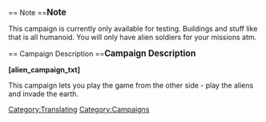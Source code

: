 <noinclude>== Note ==</noinclude><includeonly><big>**Note**
</big></includeonly>

This campaign is currently only available for testing. Buildings and
stuff like that is all humanoid. You will only have alien soldiers for
your missions atm.

<noinclude>== Campaign Description
==</noinclude><includeonly><big>**Campaign Description**
</big></includeonly>

**\[alien_campaign_txt\]**

This campaign lets you play the game from the other side - play the
aliens and invade the earth.

<noinclude> </noinclude>

[Category:Translating](Category:Translating "wikilink")
[Category:Campaigns](Category:Campaigns "wikilink")